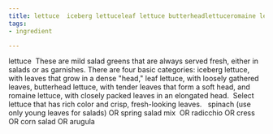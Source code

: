 ```yaml
---
title: lettuce  iceberg lettuceleaf lettuce butterheadlettuceromaine lettuce
tags:
- ingredient

---
```

lettuce   These are mild salad greens that are always served fresh, either in salads or as garnishes. There are four basic categories: iceberg lettuce, with leaves that grow in a dense "head," leaf lettuce, with loosely gathered leaves,  butterhead lettuce, with tender leaves that form a soft head, and romaine lettuce, with closely packed leaves in an elongated head.  Select lettuce that has rich color and crisp, fresh-looking leaves.   spinach (use only young leaves for salads) OR spring salad mix  OR radicchio OR cress OR corn salad OR arugula
